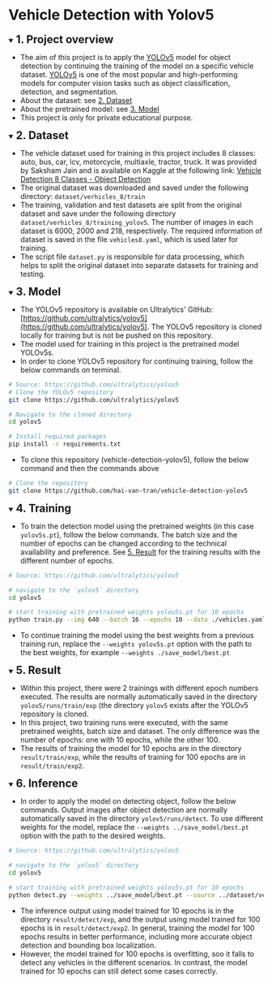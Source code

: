 # Vehicle Detection with Yolov5

<details open>
<summary><strong style="font-size: 1.5em;">1. Project overview</strong></summary>

- The aim of this project is to apply the [YOLOv5](https://github.com/ultralytics/yolov5) model for object detection
by continuing the training of the model on a specific vehicle dataset. [YOLOv5](https://github.com/ultralytics/yolov5) 
is one of the most popular and high-performing models for computer vision tasks such as object classification, 
detection, and segmentation.
- About the dataset: see [2. Dataset](#2)
- About the pretrained model: see [3. Model](#3)
- This project is only for private educational purpose.

</details>

<details open>
<a id="2"></a>
<summary><strong style="font-size: 1.5em;">2. Dataset</strong></summary>

- The vehicle dataset used for training in this project includes 8 classes: auto, bus, car, lcv, motorcycle, multiaxle, tractor, truck. It was provided by Saksham Jain
and is available on Kaggle at the following link: [Vehicle Detection 8 Classes - Object Detection](https://www.kaggle.com/datasets/sakshamjn/vehicle-detection-8-classes-object-detection/data)
- The original dataset was downloaded and saved under the following directory: `dataset/verhicles_8/train`
- The training, validation and test datasets are split from the original dataset and save under the following directory
`dataset/verhicles_8/training_yolov5`. The number of images in each dataset is 6000, 2000 and 218, respectively.
The required information of dataset is saved in the file `vehicles8.yaml`, which is used later for training.  
- The script file `dataset.py` is responsible for data processing, which helps to split the original dataset into 
separate datasets for training and testing.

</details>


<details open>
<a id="3"></a>
<summary><strong style="font-size: 1.5em;">3. Model</strong></summary>

- The YOLOv5 repository is available on Ultralytics' GitHub: [https://github.com/ultralytics/yolov5](https://github.com/ultralytics/yolov5). 
The YOLOv5 repository is cloned locally for training but is not be pushed on this repository.
- The model used for training in this project is the pretrained model YOLOv5s.
- In order to clone YOLOv5 repository for continuing training, follow the below commands on terminal. 

```bash
# Source: https://github.com/ultralytics/yolov5
# Clone the YOLOv5 repository
git clone https://github.com/ultralytics/yolov5

# Navigate to the cloned directory
cd yolov5

# Install required packages
pip install -r requirements.txt
```

- To clone this repository (vehicle-detection-yolov5), follow the below command and then the commands above

```bash
# Clone the repository
git clone https://github.com/hai-van-tran/vehicle-detection-yolov5
```


</details>

<details open>
<summary><strong style="font-size: 1.5em;">4. Training</strong></summary>

- To train the detection model using the pretrained weights (in this case `yolov5s.pt`), follow the below commands.
The batch size and the number of epochs can be changed according to the technical availability and preference. 
See [5. Result](#5) for the training results with the different number of epochs.

```bash
# Source: https://github.com/ultralytics/yolov5

# navigate to the `yolov5` directory
cd yolov5

# start training with pretrained weights yolov5s.pt for 10 epochs
python train.py --img 640 --batch 16 --epochs 10 --data ./vehicles.yaml --weights yolov5s.pt
```

- To continue training the model using the best weights from a previous training run,
replace the `--weights yolov5s.pt` option with the path to the best weights, for example `--weights ./save_model/best.pt`

</details>

<details open>
<summary><strong style="font-size: 1.5em;">5. Result</strong></summary>

- Within this project, there were 2 trainings with different epoch numbers executed. The results are normally 
automatically saved in the directory `yolov5/runs/train/exp` (the directory `yolov5` exists after the YOLOv5 repository is cloned.
- In this project, two training runs were executed, with the same pretrained weights, batch size and dataset. 
The only difference was the number of epochs: one with 10 epochs, while the other 100.
- The results of training the model for 10 epochs are in the directory `result/train/exp`, 
while the results of training for 100 epochs are in `result/train/exp2`.

</details>

<details open>
<summary><strong style="font-size: 1.5em;">6. Inference</strong></summary>

- In order to apply the model on detecting object, follow the below commands. 
Output images after object detection are normally automatically saved in the directory `yolov5/runs/detect`.
To use different weights for the model, replace the `--weights ../save_model/best.pt` option with the path to 
the desired weights.

```bash
# Source: https://github.com/ultralytics/yolov5

# navigate to the `yolov5` directory
cd yolov5

# start training with pretrained weights yolov5s.pt for 10 epochs
python detect.py --weights ../save_model/best.pt --source ../dataset/vehicles_8/training_yolov5/images/test
``` 
- The inference output using model trained for 10 epochs is in the directory `result/detect/exp`, and 
the output using model trained for 100 epochs is in `result/detect/exp2`. 
In general, training the model for 100 epochs results in better performance, including more accurate object detection 
and bounding box localization.
- However, the model trained for 100 epochs is overfitting, soo it falls to detect any vehicles in the different scenarios.
In contrast, the model trained for 10 epochs can still detect some cases correctly.

</details>
